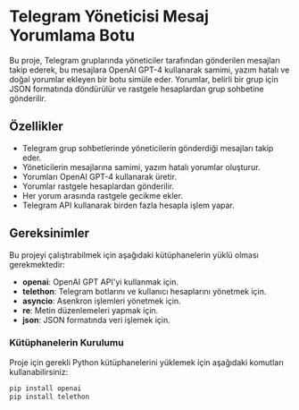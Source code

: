 # Telegram Yöneticisi Mesaj Yorumlama Botu

Bu proje, Telegram gruplarında yöneticiler tarafından gönderilen mesajları takip ederek, bu mesajlara OpenAI GPT-4 kullanarak samimi, yazım hatalı ve doğal yorumlar ekleyen bir botu simüle eder. Yorumlar, belirli bir grup için JSON formatında döndürülür ve rastgele hesaplardan grup sohbetine gönderilir.

## Özellikler

- Telegram grup sohbetlerinde yöneticilerin gönderdiği mesajları takip eder.
- Yöneticilerin mesajlarına samimi, yazım hatalı yorumlar oluşturur.
- Yorumları OpenAI GPT-4 kullanarak üretir.
- Yorumlar rastgele hesaplardan gönderilir.
- Her yorum arasında rastgele gecikme ekler.
- Telegram API kullanarak birden fazla hesapla işlem yapar.

## Gereksinimler

Bu projeyi çalıştırabilmek için aşağıdaki kütüphanelerin yüklü olması gerekmektedir:

- **openai**: OpenAI GPT API'yi kullanmak için.
- **telethon**: Telegram botlarını ve kullanıcı hesaplarını yönetmek için.
- **asyncio**: Asenkron işlemleri yönetmek için.
- **re**: Metin düzenlemeleri yapmak için.
- **json**: JSON formatında veri işlemek için.

### Kütüphanelerin Kurulumu

Proje için gerekli Python kütüphanelerini yüklemek için aşağıdaki komutları kullanabilirsiniz:

```bash
pip install openai
pip install telethon
